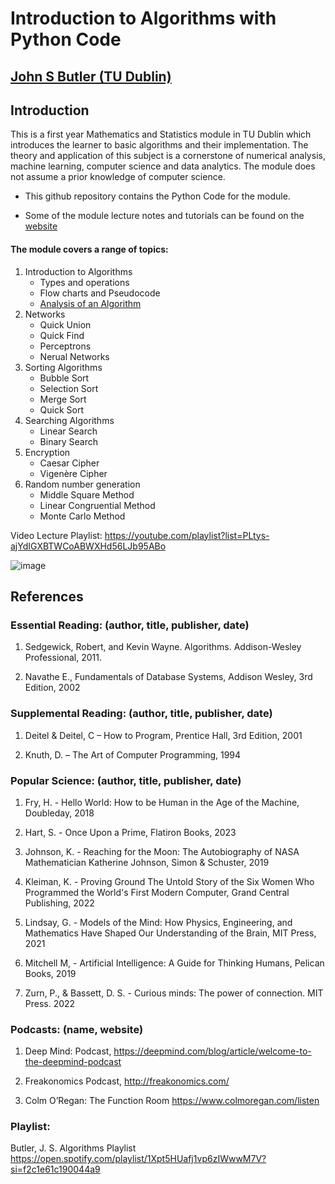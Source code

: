 # Introduction to Algorithms with Python Code
## [John S Butler (TU Dublin)](https://johnsbutler.netlify.com/)

## Introduction
This is a first year Mathematics and Statistics module in TU Dublin which introduces the learner to basic algorithms and their implementation.  The theory and application of this subject is a cornerstone of numerical analysis, machine learning, computer science and data analytics.  The module does not assume a prior knowledge of computer science.

* This github repository contains the Python Code for the module.
  
* Some of the module lecture notes and tutorials can be found on the [website](https://sites.google.com/dit.ie/math1812/home)

#### The module covers a range of topics:
1.  Introduction to Algorithms
    - Types and operations
    - Flow charts and Pseudocode
    - [Analysis of an Algorithm](https://github.com/john-s-butler-dit/Intro-to-Algorithms/blob/master/Chapter%201-%20Introduction_to_Algorithms/Simple%20Algorithms.ipynb)
2. Networks
   -   Quick Union
   -   Quick Find
   -   Perceptrons
   -   Nerual Networks
3. Sorting Algorithms
   - Bubble Sort
   - Selection Sort
   - Merge Sort
   - Quick Sort
4. Searching Algorithms
   - Linear Search
   - Binary Search
5. Encryption
   - Caesar Cipher
   - Vigenère Cipher
6. Random number generation 
   -  Middle Square Method
   -  Linear Congruential Method
   -  Monte Carlo Method


Video Lecture Playlist:
https://youtube.com/playlist?list=PLtys-ajYdIGXBTWCoABWXHd56LJb95ABo

![image](https://github.com/john-s-butler-dit/Intro-to-Algorithms/assets/30832003/f7b5d205-cd00-4509-bd0f-771e04cd5e84)

## References
### Essential Reading:  (author, title, publisher, date)
1. Sedgewick, Robert, and Kevin Wayne. Algorithms. Addison-Wesley Professional, 2011.

2. Navathe E., Fundamentals of Database Systems, Addison Wesley, 3rd Edition, 2002

### Supplemental Reading:  (author, title, publisher, date)
1. Deitel & Deitel, C – How to Program, Prentice Hall, 3rd Edition, 2001

2. Knuth, D. – The Art of Computer Programming, 1994

### Popular Science: (author, title, publisher, date)

1. Fry, H. - Hello World: How to be Human in the Age of the Machine, Doubleday, 2018

2. Hart, S. - Once Upon a Prime, Flatiron Books, 2023

3. Johnson, K. - Reaching for the Moon: The Autobiography of NASA Mathematician Katherine Johnson, Simon & Schuster, 2019

4. Kleiman, K. - Proving Ground The Untold Story of the Six Women Who Programmed the World's First Modern Computer, Grand Central Publishing, 2022

5. Lindsay, G. - Models of the Mind: How Physics, Engineering, and Mathematics Have Shaped Our Understanding of the Brain, MIT Press, 2021

6. Mitchell M, - Artificial Intelligence: A Guide for Thinking Humans, Pelican Books, 2019

7. Zurn, P., & Bassett, D. S. - Curious minds: The power of connection. MIT Press. 2022

### Podcasts: (name, website)
1. Deep Mind: Podcast, https://deepmind.com/blog/article/welcome-to-the-deepmind-podcast
   
2. Freakonomics Podcast, http://freakonomics.com/
   
3. Colm O’Regan: The Function Room https://www.colmoregan.com/listen

### Playlist:

Butler, J. S. Algorithms Playlist https://open.spotify.com/playlist/1Xpt5HUafj1vp6zIWwwM7V?si=f2c1e61c190044a9
